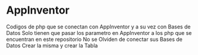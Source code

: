 # AppInventor
Codigos de php que se conectan con AppInventor y a su vez con Bases de Datos
Solo tienen que pasar los parametro en AppInventor a los php que se encuentran en este repositorio
No se Olviden de conectar sus Bases de Datos Crear la misma y crear la Tabla
